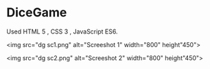# DiceGame
Used HTML 5 , CSS 3 , JavaScript ES6.

<img src="dg sc1.png" alt="Screeshot 1" width="800" height"450">

<img src="dg sc2.png" alt="Screeshot 2" width="800" height"450">
